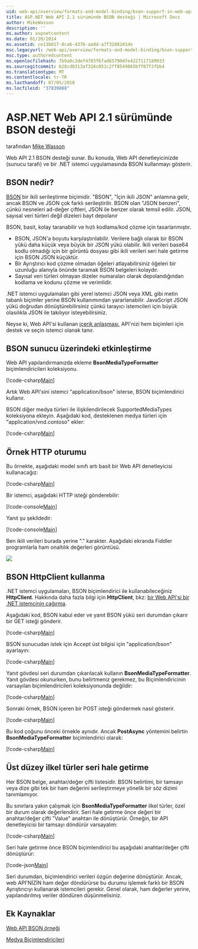 ```yaml
---
uid: web-api/overview/formats-and-model-binding/bson-support-in-web-api-21
title: ASP.NET Web API 2.1 sürümünde BSON desteği | Microsoft Docs
author: MikeWasson
description: ''
ms.author: aspnetcontent
ms.date: 01/20/2014
ms.assetid: ce11b017-0ca6-4376-aa9d-a7f3288101de
msc.legacyurl: /web-api/overview/formats-and-model-binding/bson-support-in-web-api-21
msc.type: authoredcontent
ms.openlocfilehash: 7b9a0c2def4703f6fad65790dfe4227117189933
ms.sourcegitcommit: b28cd0313af316c051c2ff8549865bff67f2fbb4
ms.translationtype: MT
ms.contentlocale: tr-TR
ms.lasthandoff: 07/05/2018
ms.locfileid: "37839888"
---
```

<a name="bson-support-in-aspnet-web-api-21"></a>ASP.NET Web API 2.1 sürümünde BSON desteği
====================
tarafından [Mike Wasson](https://github.com/MikeWasson)

Web API 2.1 BSON desteği sunar. Bu konuda, Web API denetleyicinizde (sunucu tarafı) ve bir .NET istemci uygulamasında BSON kullanmayı gösterir.

## <a name="what-is-bson"></a>BSON nedir?

[BSON](http://bsonspec.org/) bir ikili serileştirme biçimidir. "BSON", "İçin ikili JSON" anlamına gelir, ancak BSON ve JSON çok farklı serileştirilir. BSON olan "JSON benzeri", çünkü nesneleri ad-değer çiftleri, JSON ile benzer olarak temsil edilir. JSON, sayısal veri türleri değil dizeleri bayt depolanır

BSON, basit, kolay taranabilir ve hızlı kodlama/kod çözme için tasarlanmıştır.

- BSON, JSON'a boyutu karşılaştırılabilir. Verilere bağlı olarak bir BSON yükü daha küçük veya büyük bir JSON yükü olabilir. İkili verileri base64 kodlu olmadığı için bir görüntü dosyası gibi ikili verileri seri hale getirme için BSON JSON küçüktür.
- Bir Ayrıştırıcı kod çözme olmadan öğeleri atlayabilirsiniz öğeleri bir uzunluğu alanıyla önünde taramak BSON belgeleri kolaydır.
- Sayısal veri türleri olmayan dizeler numaraları olarak depolandığından kodlama ve kodunu çözme ve verimlidir.

.NET istemci uygulamaları gibi yerel istemci JSON veya XML gibi metin tabanlı biçimler yerine BSON kullanımından yararlanabilir. JavaScript JSON yükü doğrudan dönüştürebilirsiniz çünkü tarayıcı istemcileri için büyük olasılıkla JSON ile takılıyor isteyebilirsiniz.

Neyse ki, Web API'si kullanan [içerik anlaşması](content-negotiation.md), API'nizi hem biçimleri için destek ve seçin istemci olanak tanır.

## <a name="enabling-bson-on-the-server"></a>BSON sunucu üzerindeki etkinleştirme

Web API yapılandırmanızda ekleme **BsonMediaTypeFormatter** biçimlendiricileri koleksiyonu.

[!code-csharp[Main](bson-support-in-web-api-21/samples/sample1.cs)]

Artık Web API'sini istemci "application/bson" isterse, BSON biçimlendirici kullanır.

BSON diğer medya türleri ile ilişkilendirilecek SupportedMediaTypes koleksiyona ekleyin. Aşağıdaki kod, desteklenen medya türleri için "application/vnd.contoso" ekler:

[!code-csharp[Main](bson-support-in-web-api-21/samples/sample2.cs)]

## <a name="example-http-session"></a>Örnek HTTP oturumu

Bu örnekte, aşağıdaki model sınıfı artı basit bir Web API denetleyicisi kullanacağız:

[!code-csharp[Main](bson-support-in-web-api-21/samples/sample3.cs)]

Bir istemci, aşağıdaki HTTP isteği gönderebilir:

[!code-console[Main](bson-support-in-web-api-21/samples/sample4.cmd)]

Yanıt şu şekildedir:

[!code-console[Main](bson-support-in-web-api-21/samples/sample5.cmd)]

Ben ikili verileri burada yerine &quot;.&quot; karakter. Aşağıdaki ekranda Fiddler programlarla ham onaltılık değerleri görüntüsü.

[![](bson-support-in-web-api-21/_static/image2.png)](bson-support-in-web-api-21/_static/image1.png)

## <a name="using-bson-with-httpclient"></a>BSON HttpClient kullanma

.NET istemci uygulamaları, BSON biçimlendirici ile kullanabileceğiniz **HttpClient**. Hakkında daha fazla bilgi için **HttpClient**, bkz: [bir Web API'si bir .NET istemcinin çağırma](../advanced/calling-a-web-api-from-a-net-client.md).

Aşağıdaki kod, BSON kabul eder ve yanıt BSON yükü seri durumdan çıkarır bir GET isteği gönderir.

[!code-csharp[Main](bson-support-in-web-api-21/samples/sample6.cs)]

BSON sunucudan istek için Accept üst bilgisi için "application/bson" ayarlayın:

[!code-csharp[Main](bson-support-in-web-api-21/samples/sample7.cs)]

Yanıt gövdesi seri durumdan çıkarılacak kullanın **BsonMediaTypeFormatter**. Yanıt gövdesi okunurken, bunu belirtmeniz gerekmez, bu Biçimlendiricinin varsayılan biçimlendiricileri koleksiyonunda değildir:

[!code-csharp[Main](bson-support-in-web-api-21/samples/sample8.cs)]

Sonraki örnek, BSON içeren bir POST isteği göndermek nasıl gösterir.

[!code-csharp[Main](bson-support-in-web-api-21/samples/sample9.cs)]

Bu kod çoğunu önceki örnekle aynıdır. Ancak **PostAsync** yöntemini belirtin **BsonMediaTypeFormatter** biçimlendirici olarak:

[!code-csharp[Main](bson-support-in-web-api-21/samples/sample10.cs)]

## <a name="serializing-top-level-primitive-types"></a>Üst düzey ilkel türler seri hale getirme

Her BSON belge, anahtar/değer çifti listesidir. BSON belirtimi, bir tamsayı veya dize gibi tek bir ham değerini serileştirmeye yönelik bir söz dizimi tanımlamıyor.

Bu sınırlara yakın çalışmak için **BsonMediaTypeFormatter** ilkel türler, özel bir durum olarak değerlendirir. Seri hale getirme önce değeri bir anahtar/değer çifti "Value" anahtarı ile dönüştürür. Örneğin, bir API denetleyicisi bir tamsayı döndürür varsayalım:

[!code-csharp[Main](bson-support-in-web-api-21/samples/sample11.cs)]

Seri hale getirme önce BSON biçimlendirici bu aşağıdaki anahtar/değer çifti dönüştürür:

[!code-json[Main](bson-support-in-web-api-21/samples/sample12.json)]

Seri durumdan, biçimlendirici verileri özgün değerine dönüştürür. Ancak, web API'NİZİN ham değer döndürürse bu durumu işlemek farklı bir BSON Ayrıştırıcıyı kullanarak istemcileri gerekir. Genel olarak, ham değerler yerine, yapılandırılmış veriler döndüren düşünmelisiniz.

## <a name="additional-resources"></a>Ek Kaynaklar

[Web API BSON örneği](https://aspnet.codeplex.com/SourceControl/latest#Samples/WebApi/BSONSample/)

[Medya Biçimlendiricileri](media-formatters.md)
